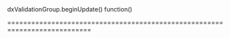 <!--id-->dxValidationGroup.beginUpdate()<!--/id-->
<!--merge--><!--/merge-->
<!--hidden--><!--/hidden-->
<!--type-->function()<!--/type-->
===========================================================================
